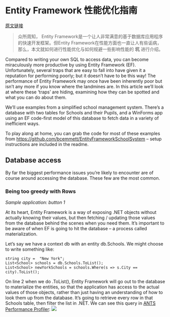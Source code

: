 # Entity Framework 性能优化指南

[原文链接](https://www.red-gate.com/simple-talk/dotnet/net-tools/entity-framework-performance-and-what-you-can-do-about-it/)

> 众所周知， Entity Framework是一个让人非常满意的基于数据库应用程序的快速开发框架。但Entity Framework在性能方面也一直让人有些诟病，那么，本文就如何进行性能优化与如何规避一些影响性能的 **坑** 进行介绍。

Compared to writing your own SQL to access data, you can become miraculously more productive by using Entity Framework (EF). Unfortunately, several traps that are easy to fall into have given it a reputation for performing poorly; but it doesn’t have to be this way! The performance of Entity Framework may once have been inherently poor but isn’t any more if you know where the landmines are. In this article we’ll look at where these ‘traps’ are hiding, examining how they can be spotted and what you can do about them.

We’ll use examples from a simplified school management system. There’s a database with two tables for Schools and their Pupils, and a WinForms app using an EF code-first model of this database to fetch data in a variety of inefficient ways.

To play along at home, you can grab the code for most of these examples from
 https://github.com/bcemmett/EntityFrameworkSchoolSystem – setup instructions are included in the readme. 
 
 ## Database access 
By far the biggest performance issues you’re likely to encounter are of course around accessing the database. These few are the most common.

### Being too greedy with Rows 
*Sample application: button 1*

At its heart, Entity Framework is a way of exposing .NET objects without actually knowing their values, but then fetching / updating those values from the database behind the scenes when you need them. It’s important to be aware of when EF is going to hit the database – a process called materialization.

Let’s say we have a context db with an entity db.Schools. We might choose to write something like:
```
string city =  "New York";
List<School> schools = db.Schools.ToList();
List<School> newYorkSchools = schools.Where(s => s.City == city).ToList();
```
On line 2 when we do .ToList(), Entity Framework will go out to the database to materialize the entities, so that the application has access to the actual values of those objects, rather than just having an understanding of how to look them up from the database. It’s going to retrieve every row in that Schools table, then filter the list in .NET. We can see this query in [ANTS Performance Profiler](http://www.red-gate.com/products/dotnet-development/ants-performance-profiler/index?utm_source=simpletalk&utm_medium=publink&utm_campaign=antsperformanceprofiler&utm_content=entityframeworkperformance):
![](https://www.red-gate.com/simple-talk/wp-content/uploads/imported/2325-1-6b543c4e-c10f-45f3-ae1b-443ff17d8b01.png)


